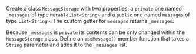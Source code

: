 

Create a class `MessageStorage` with two properties: a `private` one named
`_messages` of type `MutableList<String>` and a `public` one named `messages`
of type `List<String>`. The custom getter for `messages` returns `_messages`.

Because `_messages` is `private` its contents can be only changed within the
`MessageStorage` class. Define an `addMessage()` member function that takes a
`String` parameter and adds it to the `_messages` list.
